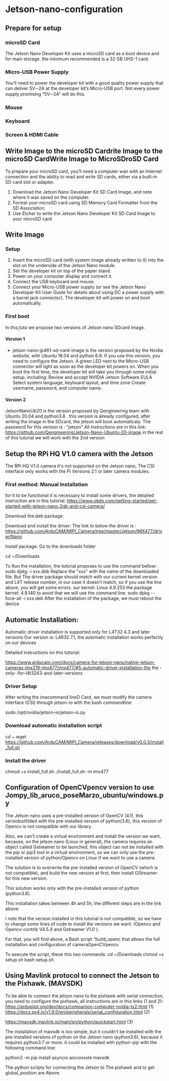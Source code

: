 # Jetson-nano-configuration
## Prepare for setup

### microSD Card
The Jetson Nano Developer Kit uses a microSD card as a boot device and for main storage. the minimum recommended is a 32 GB UHS-1 card.
### Micro-USB Power Supply
You’ll need to power the developer kit with a good quality power supply that can deliver 5V⎓2A at the developer kit’s Micro-USB port. Not every power supply promising “5V⎓2A” will do this.
### Mouse
### Keyboard
### Screen & HDMI Cable

## Write Image to the microSD Cardrite Image to the microSD CardWrite Image to MicroSDroSD Card

To prepare your microSD card, you’ll need a computer wan with an Internet connection and the ability to read and write SD cards, either via a built-in SD card slot or adapter.
1. Download the Jetson Nano Developer Kit SD Card Image, and note where it was saved on the computer.
2. Format your microSD card using SD Memory Card Formatter from the SD Association.
3. Use Etcher to write the Jetson Nano Developer Kit SD Card Image to your microSD card

## Write Image

### Setup 
1. Insert the microSD card (with system image already written to it) into the slot on the underside of the Jetson Nano module.
2. Set the developer kit on top of the paper stand.
3. Power on your computer display and connect it.
4. Connect the USB keyboard and mouse.
5. Connect your Micro-USB power supply (or see the Jetson Nano Developer Kit User Guide for details about using DC a power supply with a barrel jack connector). The developer kit will power on and boot automatically.
### First boot
In this,tuto we propose two versions of Jetson nano SDcard image.
#### Version 1
- jetson-nano-jp461-sd-card-image is the version proposed by the Nvidia website, with Ubuntu 18.04 and python 6.9.
If you use this version, you need to configure the Jetson.
A green LED next to the Micro-USB connector will light as soon as the developer kit powers on. When you boot the first time, the developer kit will take you through some initial setup, including:
Review and accept NVIDIA Jetson Software EULA
Select system language, keyboard layout, and time zone
Create username, password, and computer name.

#### Version 2

JetsonNanoUb20 is the version proposed by Qengineering team with Ubuntu 20.04 and python3.8 .
this version is already configured, after writing the image in the SDcard, the jetson will boot automaticaly.
The password for this version is : "jetson"
All instructions are in this link: https://github.com/Qengineering/Jetson-Nano-Ubuntu-20-image
in the rest of this tutorial we will work with the 2nd version

## Setup the RPi HQ V1.0 camera with the Jetson
The RPi HQ V1.0 camera it's not supported on the Jetson nano, The CSI interface only works with the Pi Versions 2.1 or later  camera modules.

### First method: Manual Installation

for it to be functional it is necessary to install some drivers, the detailed instruction are in this tutorial: 
https://www.okdo.com/getting-started/get-started-with-jetson-nano-2gb-and-csi-camera/

Download the.deb package:

Download and install the driver: 
The link to below the driver is :
 https://github.com/ArduCAM/MIPI_Camera/tree/master/Jetson/IMX477/driver/Nano

Install package:
Go to the downloads folder

cd ~/Downloads

To Run the installation, the tutorial proposes to use the command bellow:
sudo dpkg -i xxx.deb
Replace the "xxx" with the name of the downloaded file.
But The driver package should match with our current kernel version and L4T release number, in our case it doesn’t match,
so if you use the line above, you will get some errors.
our kernel: Linux 4.9.253
the package kernel: 4.9.140
to avoid that we will use the command line:
sudo dpkg --foce-all -i xxx.deb
After the installation of the package, we must reboot the device

## Automatic Installation:

Automatic driver installation is supported only for L4T32.4.3 and later versions
Our version is: L4R32.7.1, the automatic installation works perfectly on our devices
	
Detailed instructions on this tutorial: 

https://www.arducam.com/docs/camera-for-jetson-nano/native-jetson-cameras-imx219-imx477/imx477/#5-automatic-driver-installation-the the -only--for-l4t3243-and-later-versions

### Driver Setup
After writing the imacommand lineD Card, we must modify the camera interface (CSI) through jetson-io with the bash commandline:

sudo /opt/nvidia/jetson-io/jetson-io.py
### Download automatic installation script

cd ~
wget https://github.com/ArduCAM/MIPI_Camera/releases/download/v0.0.3/install_full.sh


### Install the driver

chmod +x install_full.sh 
./install_full.sh -m imx477


## Configuration of OpenCVpencv version to use Jompy_lib_aruco_poseMarzo_ubuntu/windows.py
The Jetson nano uses a pre-installed version of OpenCV (4.1), this versiobuiltilded with the pre-installed version of python(3.6), this version of Opencv is not compatible with our library.

Also, we can't create a virtual environment and install the version we want, because, on the jetson nano (Linux in general), the camera requires an object called Gstreamer to be launched, this object can not be installed with the pip or pip3 tool in a virtual environment, so we can only use the pre-installed version of python/Opencv on Linux if we want to use a camera.

The solution is to overwrite the pre-installed version of OpenCV (which is not compatible), and build the new version at first, then install GStreamer for this new version.

This solution works only with the pre-installed version of python (python3.6).


This installation takes between 4h and 5h, the different steps are in the link above:

I note that the version installed in this tutorial is not compatible, so we have to change some lines of code to install the versions we want.
(Opencv and Opencv-contrib V4.5.4 and Gstreamer V1.0 ).

For that, you will find above, a Bash script “build_openc that allows the full installation and configuration of cameraOpenCVpencv. 

To execute the script, these this two commands:
cd ~/Downloads
chmod +x setup.sh 
bash setup.sh

## Using Mavlink protocol to connect the Jetson to the Pixhawk. (MAVSDK)

To be able to connect the jetson nano to the pixhawk with serial connection, you need to configure the pixhawk, all instructions are in this links (1 and 2): 
https://ardupilot.org/dev/docs/companion-computer-nvidia-tx2.html  (1)
https://docs.px4.io/v1.9.0/en/peripherals/serial_configuration.html  (2)



https://mavsdk.mavlink.io/main/en/python/quickstart.html (3)

The installation of mavsdk is too simple, but it couldn’t be installed with the pre-installed versions of python on the Jetson nano (python3.6), because it requires python3.7 or more.
it could be installed with python-pip with the following command line:

python3 -m pip install asyncio aioconsole mavsdk 

The python scripts for connecting the Jetson to The pixhawk and to get global_position are Above.




